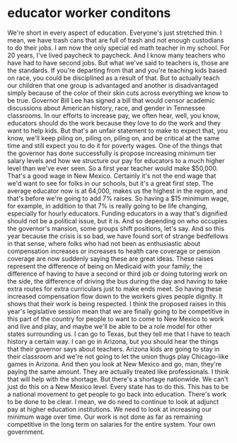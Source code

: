 
# educator worker conditons
We're short in every aspect of education.
Everyone's just stretched thin.
I mean, we have trash cans that are full of trash
and not enough custodians to do their jobs.
I am now the only special ed math teacher in my school.
For 20 years, I've lived paycheck to paycheck.
And I know many teachers who have had to have second jobs.
But what we've said to teachers is, those are the standards.
If you're departing from that and you're teaching kids
based on race, you could be disciplined as a result of that.
But to actually teach our children that one group is
advantaged and another is disadvantaged
simply because of the color of their skin cuts across everything
we know to be true.
Governor Bill Lee has signed a bill that would censor academic discussions
about American history, race, and gender in Tennessee classrooms.
In our efforts to increase pay, we often hear, well, you know,
educators should do the work because they love to do the work
and they want to help kids.
But that's an unfair statement to make to expect that, you know,
we'll keep piling on, piling on, piling on,
and be critical at the same time and still expect you to do it for poverty wages.
One of the things that the governor has done successfully
is propose increasing minimum tier salary levels
and how we structure our pay for educators
to a much higher level than we've ever seen.
So a first year teacher would make $50,000.
That's a good wage in New Mexico.
Certainly it's not the end wage that we'd want to see for folks
in our schools, but it's a great first step.
The average educator now is at 64,000,
makes us the highest in the region,
and that's before we're going to add 7% raises.
So having a $15 minimum wage, for example,
in addition to that 7% is really going to be life changing,
especially for hourly educators.
Funding educators in a way that's dignified
should not be a political issue, but it is.
And so depending on who occupies the governor's mansion,
some groups shift positions, let's say.
And so this year because the crisis is so bad,
we have found sort of strange bedfellows in that sense,
where folks who had not been as enthusiastic
about compensation increases or increases
to health care coverage or pension coverage
are now suddenly saying these are great ideas.
These raises represent the difference
of being on Medicaid with your family,
the difference of having to have a second or third job
or doing tutoring work on the side,
the difference of driving the bus during the day
and having to take extra routes for extra curriculars
just to make ends meet.
So having these increased compensation flow down to the workers
gives people dignity.
It shows that their work is being respected.
I think the proposed raises in this year's legislative session
mean that we are finally going to be competitive
in this part of the country for people to want to come
to New Mexico to work and live and play,
and maybe we'll be able to be a role model
for other states surrounding us.
I can go to Texas, but they tell me
that I have to teach history a certain way.
I can go in Arizona, but you should hear the things
that their governor says about teachers.
Arizona kids are going to stay in their classroom
and we're not going to let the union thugs
play Chicago-like games in Arizona.
And then you look at New Mexico and go,
man, they're paying the same amount.
They are actually treated like professionals.
I think that will help with the shortage.
But there's a shortage nationwide.
We can't just do this on a New Mexico level.
Every state has to do this.
This has to be a national movement to get people
to go back into education.
There's work to be done to be clear.
I mean, we do need to continue to look at adjunct pay
at higher education institutions.
We need to look at increasing our minimum wage over time.
Our work is not done as far as remaining competitive
in the long term on salaries for the entire system.
Your own government.
